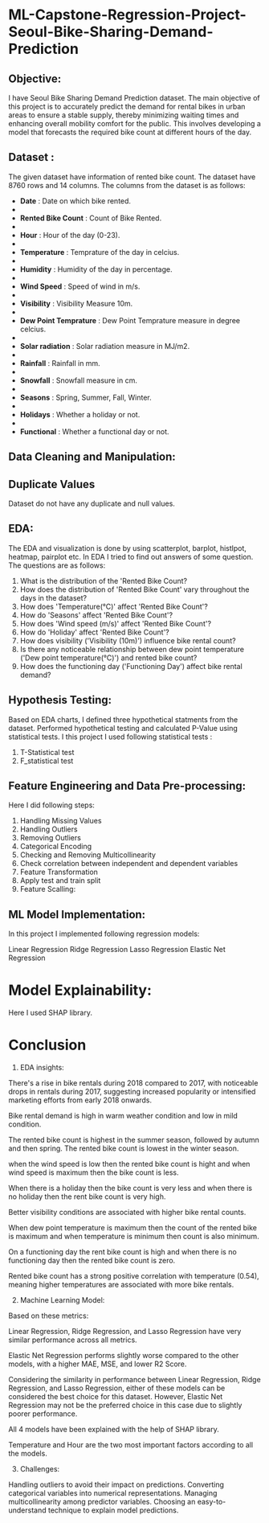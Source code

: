 # ML-Capstone-Regression-Project-Seoul-Bike-Sharing-Demand-Prediction
## Objective:
I have Seoul Bike Sharing Demand Prediction dataset. The main objective of this project is to accurately predict the demand for rental bikes in urban areas to ensure a stable supply, thereby minimizing waiting times and enhancing overall mobility comfort for the public. This involves developing a model that forecasts the required bike count at different hours of the day.
## Dataset :
The given dataset have information of rented bike count. The dataset have 8760 rows and 14 columns. The columns from the dataset is as follows:

* **Date** : Date on which bike rented.
* 
* **Rented Bike Count** : Count of Bike Rented.
* 
* **Hour** : Hour of the day (0-23).
* 
* **Temperature** : Temprature of the day in celcius.
* 
* **Humidity** : Humidity of the day in percentage.
* 
* **Wind Speed** : Speed of wind in m/s.
* 
* **Visibility** : Visibility Measure 10m.
* 
* **Dew Point Temprature** : Dew Point Temprature measure in degree celcius.
* 
* **Solar radiation** : Solar radiation measure in MJ/m2.
* 
* **Rainfall** : Rainfall in mm.
* 
* **Snowfall** : Snowfall measure in cm.
* 
* **Seasons** : Spring, Summer, Fall, Winter.
* 
* **Holidays** : Whether a holiday or not.
* 
* **Functional** : Whether a functional day or not.

## Data Cleaning and Manipulation:
## **Duplicate Values**
Dataset do not have any duplicate and null values.

## EDA:
The EDA and visualization is done by using scatterplot, barplot, histlpot, heatmap, pairplot etc.
In EDA I tried to find out answers of some question. The questions are as follows:
1. What is the distribution of the 'Rented Bike Count?
2. How does the distribution of 'Rented Bike Count' vary throughout the days in the dataset?
3. How does 'Temperature(°C)' affect 'Rented Bike Count'?
4. How do 'Seasons' affect 'Rented Bike Count'?
5. How does 'Wind speed (m/s)' affect 'Rented Bike Count'?
6. How do 'Holiday' affect 'Rented Bike Count'?
7. How does visibility ('Visibility (10m)') influence bike rental count?
8. Is there any noticeable relationship between dew point temperature ('Dew point temperature(°C)') and rented bike count?
9. How does the functioning day ('Functioning Day') affect bike rental demand?

## Hypothesis Testing:
Based on EDA charts, I defined three hypothetical statments from the dataset. Performed hypothetical testing and calculated P-Value using statistical tests. I this project I used following statistical tests :
1. T-Statistical test
2. F_statistical test

## Feature Engineering and Data Pre-processing:
Here I did following steps:
1. Handling Missing Values
2. Handling Outliers
3. Removing Outliers
4. Categorical Encoding
5. Checking and Removing Multicollinearity
6. Check correlation between independent and dependent variables
7. Feature Transformation
8. Apply test and train split
9. Feature Scalling:

## ML Model Implementation:
In this project I implemented following regression models:

Linear Regression
Ridge Regression
Lasso Regression
Elastic Net Regression

# Model Explainability:
Here I used SHAP library.

# Conclusion
1. EDA insights:

There's a rise in bike rentals during 2018 compared to 2017, with noticeable drops in rentals during 2017, suggesting increased popularity or intensified marketing efforts from early 2018 onwards.

Bike rental demand is high in warm weather condition and low in mild condition.

The rented bike count is highest in the summer season, followed by autumn and then spring. The rented bike count is lowest in the winter season.

when the wind speed is low then the rented bike count is hight and when wind speed is maximum then the bike count is less.

When there is a holiday then the bike count is very less and when there is no holiday then the rent bike count is very high.

Better visibility conditions are associated with higher bike rental counts.

When dew point temperature is maximum then the count of the rented bike is maximum and when temperature is minimum then count is also minimum.

On a functioning day the rent bike count is high and when there is no functioning day then the rented bike count is zero.

Rented bike count has a strong positive correlation with temperature (0.54), meaning higher temperatures are associated with more bike rentals.

2. Machine Learning Model:

Based on these metrics:

Linear Regression, Ridge Regression, and Lasso Regression have very similar performance across all metrics.

Elastic Net Regression performs slightly worse compared to the other models, with a higher MAE, MSE, and lower R2 Score.

Considering the similarity in performance between Linear Regression, Ridge Regression, and Lasso Regression, either of these models can be considered the best choice for this dataset. However, Elastic Net Regression may not be the preferred choice in this case due to slightly poorer performance.

All 4 models have been explained with the help of SHAP library.

Temperature and Hour are the two most important factors according to all the models.

3. Challenges:

Handling outliers to avoid their impact on predictions.
Converting categorical variables into numerical representations.
Managing multicollinearity among predictor variables.
Choosing an easy-to-understand technique to explain model predictions.
